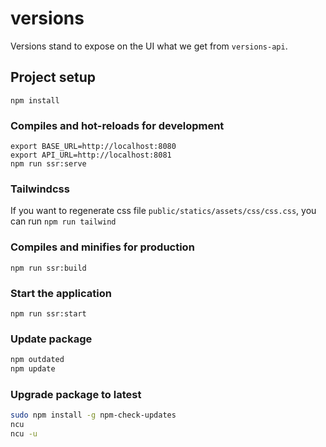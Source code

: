 # versions

Versions stand to expose on the UI what we get from `versions-api`.

## Project setup
```
npm install
```

### Compiles and hot-reloads for development
```
export BASE_URL=http://localhost:8080
export API_URL=http://localhost:8081
npm run ssr:serve
```

### Tailwindcss

If you want to regenerate css file `public/statics/assets/css/css.css`, you can run `npm run tailwind`

### Compiles and minifies for production
```
npm run ssr:build
```

### Start the application
```
npm run ssr:start
```

### Update package

```bash
npm outdated
npm update
```

### Upgrade package to latest

```bash
sudo npm install -g npm-check-updates
ncu
ncu -u
```
